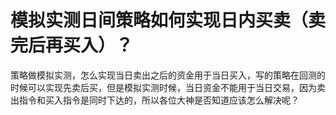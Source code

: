 # 模拟实测日间策略如何实现日内买卖（卖完后再买入）？

策略做模拟实测，怎么实现当日卖出之后的资金用于当日买入，写的策略在回测的时候可以实现先卖后买，但是模拟实测时候，当日资金不能用于当日交易，因为卖出指令和买入指令是同时下达的，所以各位大神是否知道应该怎么解决呢？